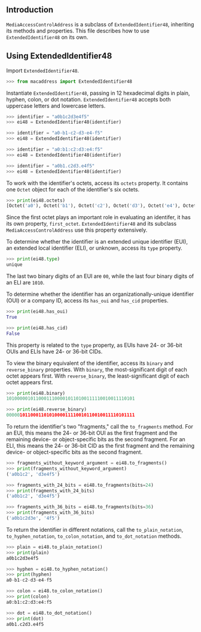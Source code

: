## Introduction

`MediaAccessControlAddress` is a subclass of `ExtendedIdentifier48`, inheriting its methods and properties.  This file describes how to use `ExtendedIdentifier48` on its own.

## Using ExtendedIdentifier48

Import `ExtendedIdentifier48`.

```python
>>> from macaddress import ExtendedIdentifier48
```

Instantiate `ExtendedIdentifier48`, passing in 12 hexadecimal digits in plain, hyphen, colon, or dot notation.  `ExtendedIdentifier48` accepts both uppercase letters and lowercase letters.

```python
>>> identifier = "a0b1c2d3e4f5"
>>> ei48 = ExtendedIdentifier48(identifier)
```

```python
>>> identifier = "a0-b1-c2-d3-e4-f5"
>>> ei48 = ExtendedIdentifier48(identifier)
```

```python
>>> identifier = "a0:b1:c2:d3:e4:f5"
>>> ei48 = ExtendedIdentifier48(identifier)
```

```python
>>> identifier = "a0b1.c2d3.e4f5"
>>> ei48 = ExtendedIdentifier48(identifier)
```

To work with the identifier's octets, access its `octets` property.  It contains one `Octet` object for each of the identifier's six octets.

```python
>>> print(ei48.octets)
[Octet('a0'), Octet('b1'), Octet('c2'), Octet('d3'), Octet('e4'), Octet('f5')]
```

Since the first octet plays an important role in evaluating an identifer, it has its own property, `first_octet`.  `ExtendedIdentifier48` and its subclass `MediaAccessControlAddress` use this property extensively.

To determine whether the identifier is an extended unique identifier (EUI), an extended local identifier (ELI), or unknown, access its `type` property.

```python
>>> print(ei48.type)
unique
```

The last two binary digits of an EUI are `00`, while the last four binary digits of an ELI are `1010`.

To determine whether the identifier has an organizationally-unique identifier (OUI) or a company ID, access its `has_oui` and `has_cid` properties.

```python
>>> print(ei48.has_oui)
True
```

```python
>>> print(ei48.has_cid)
False
```

This property is related to the `type` property, as EUIs have 24- or 36-bit OUIs and ELIs have 24- or 36-bit CIDs.

To view the binary equivalent of the identifier, access its `binary` and `reverse_binary` properties. With `binary`, the most-significant digit of each octet appears first.  With `reverse_binary`, the least-significant digit of each octet appears first.

```python
>>> print(ei48.binary)
101000001011000111000010110100111110010011110101
```

```python
>>> print(ei48.reverse_binary)
000001011000110101000011110010110010011110101111
```

To return the identifier's two "fragments," call the `to_fragments` method.  For an EUI, this means the 24- or 36-bit OUI as the first fragment and the remaining device- or object-specific bits as the second fragment.  For an ELI, this means the 24- or 36-bit CID as the first fragment and the remaining device- or object-specific bits as the second fragment.

```python
>>> fragments_without_keyword_argument = ei48.to_fragments()
>>> print(fragments_without_keyword_argument)
('a0b1c2', 'd3e4f5')
```

```python
>>> fragments_with_24_bits = ei48.to_fragments(bits=24)
>>> print(fragments_with_24_bits)
('a0b1c2', 'd3e4f5')
```

```python
>>> fragments_with_36_bits = ei48.to_fragments(bits=36)
>>> print(fragments_with_36_bits)
('a0b1c2d3e', '4f5')
```

To return the identifier in different notations, call the `to_plain_notation`, `to_hyphen_notation`, `to_colon_notation`, and `to_dot_notation` methods.

```python
>>> plain = ei48.to_plain_notation()
>>> print(plain)
a0b1c2d3e4f5
```

```python
>>> hyphen = ei48.to_hyphen_notation()
>>> print(hyphen)
a0-b1-c2-d3-e4-f5
```

```python
>>> colon = ei48.to_colon_notation()
>>> print(colon)
a0:b1:c2:d3:e4:f5
```

```python
>>> dot = ei48.to_dot_notation()
>>> print(dot)
a0b1.c2d3.e4f5
```
